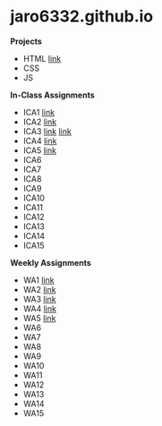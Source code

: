 # jaro6332.github.io

**Projects**

- HTML
[link](https://jaro6332.github.io/html-midterm/page5.html)
- CSS
- JS

**In-Class Assignments**

+ ICA1
[link](https://docs.google.com/document/d/1VB_eqLuwVdaujKZGRkdL4vsw-Nz9pakmALGjccE1lp0/edit?usp=sharing)
+ ICA2
[link](https://docs.google.com/document/d/14iRgo6KXKSa0eSnbcZ2VC96pv6R9u-Qvh910QJ8Io3o/edit?usp=share_link)
+ ICA3
[link](https://jaro6332.github.io/ica/ica3a.html)
[link](https://jaro6332.github.io/ica3-part2/ica3b.html)
+ ICA4
[link](https://jaro6332.github.io/ica/ica4.html)
+ ICA5
[link](https://jaro6332.github.io/ica/ica5.html)
+ ICA6
+ ICA7
+ ICA8
+ ICA9
+ ICA10
+ ICA11
+ ICA12
+ ICA13
+ ICA14
+ ICA15

**Weekly Assignments**

- WA1
[link](https://jaro6332.github.io/wa/wa1.html)
- WA2
[link](http://jaro6332.github.io/wa/wa2.html)
- WA3
[link](http://jaro6332.github.io/wa/wa3.html)
- WA4
[link](http://jaro6332.github.io/wa/wa4.html)
- WA5
[link](http://jaro6332.github.io/wa/wa5.html)
- WA6
- WA7
- WA8
- WA9
- WA10
- WA11
- WA12
- WA13
- WA14
- WA15

